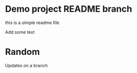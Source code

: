 # Demo project README branch

this is a simple readme file

Add some text

# Random

Updates on a branch